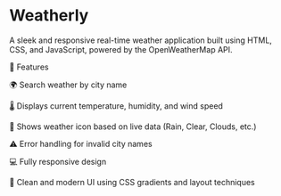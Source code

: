 # Weatherly

A sleek and responsive real-time weather application built using HTML, CSS, and JavaScript, powered by the OpenWeatherMap API.

📌 Features

🌍 Search weather by city name

🌡️ Displays current temperature, humidity, and wind speed

🎯 Shows weather icon based on live data (Rain, Clear, Clouds, etc.)

⚠️ Error handling for invalid city names

💻 Fully responsive design

🎨 Clean and modern UI using CSS gradients and layout techniques
